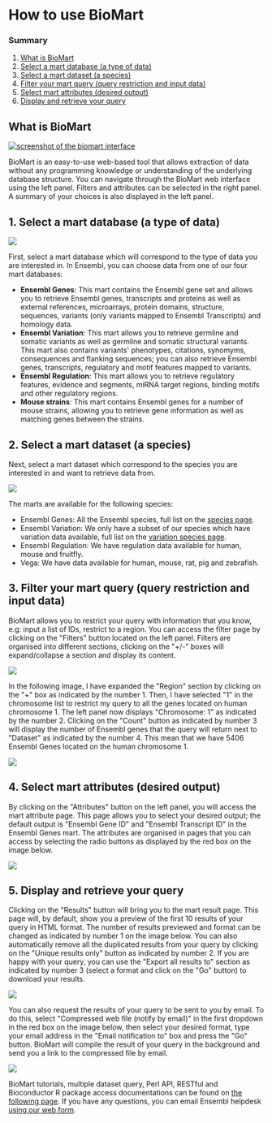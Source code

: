 # How to use BioMart

### Summary

1.  [What is BioMart](#introduction)
2.  [Select a mart database (a type of data)](#databaseselection)
3.  [Select a mart dataset (a species)](#datasetselection)
4.  [Filter your mart query (query restriction and input data)](#filterselection)
5.  [Select mart attributes (desired output)](#attributeselection)
6.  [Display and retrieve your query](#resultselection)

<a name="introduction"></a>

## What is BioMart

[![screenshot of the biomart interface](http://www.ensembl.org/img/biomart.png)](/biomart/martview?VIRTUALSCHEMANAME=default&ATTRIBUTES=hsapiens_gene_ensembl.default.feature_page.ensembl_gene_id|hsapiens_gene_ensembl.default.feature_page.ensembl_transcript_id|hsapiens_gene_ensembl.default.feature_page.hgnc_id|hsapiens_gene_ensembl.default.feature_page.hgnc_symbol&FILTERS=hsapiens_gene_ensembl.default.filters.chromosome_name.1&VISIBLEPANEL=resultspanel)

BioMart is an easy-to-use web-based tool that allows extraction of data without any programming knowledge or understanding of the underlying database structure. You can navigate through the BioMart web interface using the left panel. Filters and attributes can be selected in the right panel. A summary of your choices is also displayed in the left panel.

<a name="databaseselection"></a>

## 1\. Select a mart database (a type of data)

![](http://www.ensembl.org/img/biomart_database_dropdown.png)

First, select a mart database which will correspond to the type of data you are interested in. In Ensembl, you can choose data from one of our four mart databases:

*   **Ensembl Genes**: This mart contains the Ensembl gene set and allows you to retrieve Ensembl genes, transcripts and proteins as well as external references, microarrays, protein domains, structure, sequences, variants (only variants mapped to Ensembl Transcripts) and homology data.
*   **Ensembl Variation**: This mart allows you to retrieve germline and somatic variants as well as germline and somatic structural variants. This mart also contains variants' phenotypes, citations, synomyms, consequences and flanking sequences; you can also retrieve Ensembl genes, transcripts, regulatory and motif features mapped to variants.
*   **Ensembl Regulation**: This mart allows you to retrieve regulatory features, evidence and segments, miRNA target regions, binding motifs and other regulatory regions.
*   **Mouse strains**: This mart contains Ensembl genes for a number of mouse strains, allowing you to retrieve gene information as well as matching genes between the strains.


## 2\. Select a mart dataset (a species)

Next, select a mart dataset which correspond to the species you are interested in and want to retrieve data from.

![](http://www.ensembl.org/img/biomart_dataset_dropdown.png)

The marts are available for the following species:

*   Ensembl Genes: All the Ensembl species, full list on the [species page](/info/about/species.html).
*   Ensembl Variation: We only have a subset of our species which have variation data available, full list on the [variation species page](http://www.ensembl.org/info/genome/variation/data_description.html#sources).
*   Ensembl Regulation: We have regulation data available for human, mouse and fruitfly.
*   Vega: We have data available for human, mouse, rat, pig and zebrafish.

## 3\. Filter your mart query (query restriction and input data)

BioMart allows you to restrict your query with information that you know, e.g: input a list of IDs, restrict to a region. You can access the filter page by clicking on the "Filters" button located on the left panel. Filters are organised into different sections, clicking on the "+/-" boxes will expand/collapse a section and display its content.

![](http://www.ensembl.org/img/biomart_filter_page.png)

In the following image, I have expanded the "Region" section by clicking on the "+" box as indicated by the number 1\. Then, I have selected "1" in the chromosome list to restrict my query to all the genes located on human chromosome 1\. The left panel now displays "Chromosome: 1" as indicated by the number 2\. Clicking on the "Count" button as indicated by number 3 will display the number of Ensembl genes that the query will return next to "Dataset" as indicated by the number 4\. This mean that we have 5406 Ensembl Genes located on the human chromosome 1\.

![](http://www.ensembl.org/img/biomart_filter_page2.png)


## 4\. Select mart attributes (desired output)

By clicking on the "Attributes" button on the left panel, you will access the mart attribute page. This page allows you to select your desired output; the default output is "Ensembl Gene ID" and "Ensembl Transcript ID" in the Ensembl Genes mart. The attributes are organised in pages that you can access by selecting the radio buttons as displayed by the red box on the image below.

![](http://www.ensembl.org/img/biomart_attribute_page.png)

## 5\. Display and retrieve your query

Clicking on the "Results" button will bring you to the mart result page. This page will, by default, show you a preview of the first 10 results of your query in HTML format. The number of results previewed and format can be changed as indicated by number 1 on the image below. You can also automatically remove all the duplicated results from your query by clicking on the "Unique results only" button as indicated by number 2\. If you are happy with your query, you can use the "Export all results to" section as indicated by number 3 (select a format and click on the "Go" button) to download your results.

![](http://www.ensembl.org/img/biomart_result_page.png)

You can also request the results of your query to be sent to you by email. To do this, select "Compressed web file (notify by email)" in the first dropdown in the red box on the image below, then select your desired format, type your email address in the "Email notification to" box and press the "Go" button. BioMart will compile the result of your query in the background and send you a link to the compressed file by email.

![](http://www.ensembl.org/img/biomart_result_page2.png)

BioMart tutorials, multiple dataset query, Perl API, RESTful and Bioconductor R package access documentations can be found on [the following page](http://www.ensembl.org/info/data/biomart/index.html). If you have any questions, you can email Ensembl helpdesk [using our web form](http://www.ensembl.org/info/about/contact/index.html).
